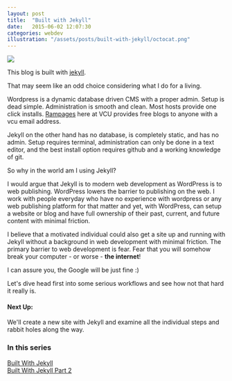 ```yaml
---
layout: post
title:  "Built with Jekyll"
date:   2015-06-02 12:07:30
categories: webdev
illustration: "/assets/posts/built-with-jekyll/octocat.png"
---
```

<img class="hidden" src="{{ page.illustration }}" />

This blog is built with [jekyll](http://jekyllrb.com/).

That may seem like an odd choice considering what I do for a living.

Wordpress is a dynamic database driven CMS with a proper admin. Setup is dead simple. Administration is smooth and clean. Most hosts provide one click installs. [Rampages](http://rampages.us) here at VCU provides free blogs to anyone with a vcu email address.

Jekyll on the other hand has no database, is completely static, and has no admin. Setup requires terminal, administration can only be done in a text editor, and the best install option requires github and a working knowledge of git.

So why in the world am I using Jekyll?

I would argue that Jekyll is to modern web development as WordPress is to web publishing. WordPress lowers the barrier to publishing on the web. I work with people everyday who have no experience with wordpress or any web publishing platform for that matter and yet, with WordPress, can setup a website or blog and have full ownership of their past, current, and future content with minimal friction.

I believe that a motivated individual could also get a site up and running with Jekyll without a background in web development with minimal friction. The primary barrier to web development is fear. Fear that you will somehow break your computer - or worse - **the internet**!

I can assure you, the Google will be just fine :)

Let's dive head first into some serious workflows and see how not that hard it really is.

<div class="meta" markdown="1">

#### Next Up:

We'll create a new site with Jekyll and examine all the individual steps and rabbit holes along the way.

### In this series

<a href="{{ site.baseurl }}/150602/built-with-jekyll/">Built With Jekyll</a><br/>
<a href="{{ site.baseurl }}/150616/built-with-jekyll-part2/">Built With Jekyll Part 2</a>

</div>

